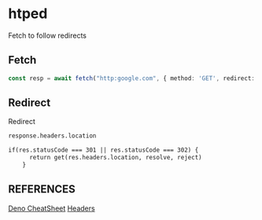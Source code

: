 # htped

Fetch to follow redirects

## Fetch

```ts
const resp = await fetch("http:google.com", { method: 'GET', redirect: 'follow', mode: "no-cors" })
```

## Redirect

Redirect
```txt
response.headers.location

if(res.statusCode === 301 || res.statusCode === 302) {
      return get(res.headers.location, resolve, reject)
    }
```


## REFERENCES
[Deno CheatSheet](https://droces.github.io/Deno-Cheat-Sheet/)
[Headers](https://developer.mozilla.org/en-US/docs/Web/HTTP/Headers#cors)
[](https://blog.logrocket.com/understanding-denos-file-system/)